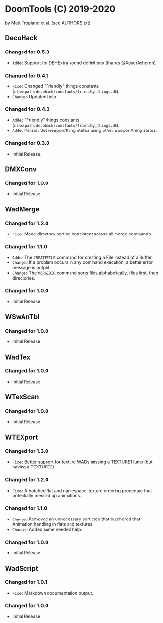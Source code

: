 DoomTools (C) 2019-2020
=======================
by Matt Tropiano et al. (see AUTHORS.txt)


DecoHack
--------

### Changed for 0.5.0

* `Added` Support for DEHExtra sound definitions (thanks @XaserAcheron).


### Changed for 0.4.1

* `Fixed` Changed "Friendly" things constants (`classpath:decohack/constants/friendly_things.dh`).
* `Changed` Updated help.


### Changed for 0.4.0

* `Added` "Friendly" things constants (`classpath:decohack/constants/friendly_things.dh`).
* `Added` Parser: Set weapon/thing states using other weapon/thing states.


### Changed for 0.3.0

* Initial Release.


DMXConv
-------

### Changed for 1.0.0

* Initial Release.


WadMerge
--------

### Changed for 1.2.0

* `Fixed` Made directory sorting consistent across all merge commands.


### Changed for 1.1.0

* `Added` The `CREATEFILE` command for creating a File instead of a Buffer.
* `Changed` If a problem occurs in any command execution, a better error message is output.
* `Changed` The `MERGEDIR` command sorts files alphabetically, files first, then directories.


### Changed for 1.0.0

* Initial Release.


WSwAnTbl
--------

### Changed for 1.0.0

* Initial Release.


WadTex
------

### Changed for 1.0.0

* Initial Release.


WTexScan
--------

### Changed for 1.0.0

* Initial Release.


WTEXport
--------

### Changed for 1.3.0

* `Fixed` Better support for texture WADs missing a TEXTURE1 lump (but having a TEXTURE2).


### Changed for 1.2.0

* `Fixed` A botched flat and namespace-texture ordering procedure that potentially messed up animations.


### Changed for 1.1.0

* `Changed` Removed an unnecessary sort step that butchered that Animation handling in flats and textures.
* `Changed` Added some needed help.


### Changed for 1.0.0

* Initial Release.


WadScript
---------

### Changed for 1.0.1

* `Fixed` Markdown documentation output.


### Changed for 1.0.0

* Initial Release.
